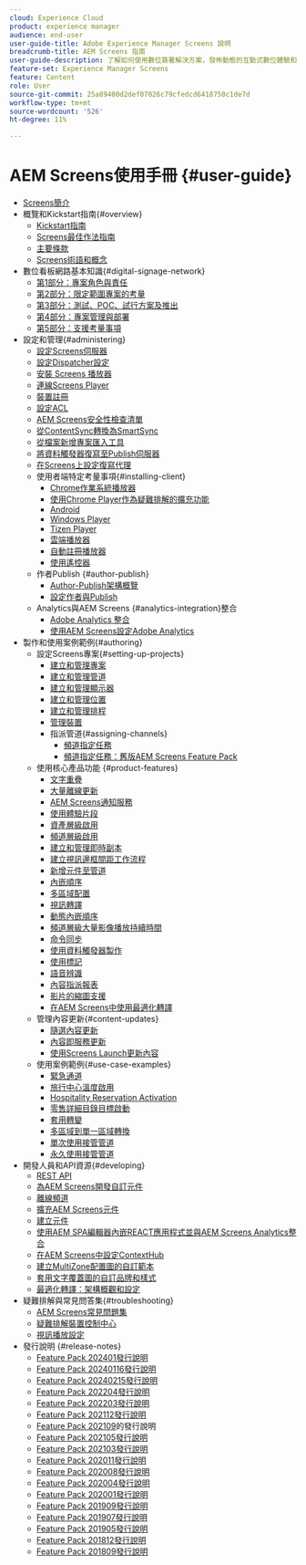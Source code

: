 ```yaml
---
cloud: Experience Cloud
product: experience manager
audience: end-user
user-guide-title: Adobe Experience Manager Screens 說明
breadcrumb-title: AEM Screens 指南
user-guide-description: 了解如何使用數位簽署解決方案，發佈動態的互動式數位體驗和互動。
feature-set: Experience Manager Screens
feature: Content
role: User
source-git-commit: 25a89400d2def07026c79cfedcd6418750c1de7d
workflow-type: tm+mt
source-wordcount: '526'
ht-degree: 11%

---
```



# AEM Screens使用手冊 {#user-guide}

+ [Screens簡介](aem-screens-introduction.md)
+ 概覽和Kickstart指南{#overview}
   + [Kickstart指南](kickstart-for-aem-screens.md)
   + [Screens最佳作法指南](https://experienceleague.adobe.com/zh-hant/docs/experience-manager-screens/using/about-guide)
   + [主要條款](screens-glossary.md)
   + [Screens術語和概念](screens-concepts-feature-video-understand.md)
+ 數位看板網路基本知識{#digital-signage-network}
   + [第1部分：專案角色與責任](project-roles-responsibilities.md)
   + [第2部分：限定範圍專案的考量](project-considerations.md)
   + [第3部分：測試、POC、試行方案及推出](testing-pocs-pilots-rollouts.md)
   + [第4部分：專案管理與部署](project-management-and-deployment.md)
   + [第5部分：支援考量事項](support-considerations.md)
+ 設定和管理{#administering}
   + [設定Screens伺服器](configuring-screens-introduction.md)
   + [設定Dispatcher設定](dispatcher-configurations-aem-screens.md)
   + [安裝 Screens 播放器](installing-screens-player.md)
   + [連線Screens Player](working-with-screens-player.md)
   + [裝置註冊](device-registration.md)
   + [設定ACL](setting-up-acls.md)
   + [AEM Screens安全性檢查清單](security-checklist.md)
   + [從ContentSync轉換為SmartSync](smartsync.md)
   + [從檔案新增專案匯入工具](project-importer.md)
   + [將資料觸發器復寫至Publish伺服器](replicating-data-triggers.md)
   + [在Screens上設定復寫代理](configure-screens-replication.md)
   + 使用者端特定考量事項{#installing-client}
      + [Chrome作業系統播放器](implementing-chrome-os-player.md)
      + [使用Chrome Player作為疑難排解的擴充功能](using-chrome-player-as-an-extension.md)
      + [Android](implementing-android-player.md)
      + [Windows Player](implementing-windows-player.md)
      + [Tizen Player](tizen-player.md)
      + [雲端播放器](implementing-cloud-player.md)
      + [自動註冊播放器](auto-registration-players.md)
      + [使用遙控器](implementing-remote-control.md)
   + 作者Publish {#author-publish}
      + [Author-Publish架構概覽](author-publish-architecture-overview.md)
      + [設定作者與Publish](author-and-publish.md)
   + Analytics與AEM Screens {#analytics-integration}整合
      + [Adobe Analytics 整合](adobe-analytics-integration-aem-screens.md)
      + [使用AEM Screens設定Adobe Analytics](configuring-adobe-analytics-aem-screens.md)
+ 製作和使用案例範例{#authoring}
   + 設定Screens專案{#setting-up-projects}
      + [建立和管理專案](creating-a-screens-project.md)
      + [建立和管理管道](managing-channels.md)
      + [建立和管理顯示器](managing-displays.md)
      + [建立和管理位置](managing-locations.md)
      + [建立和管理排程](managing-schedules.md)
      + [管理裝置](managing-devices.md)
      + 指派管道{#assigning-channels}
         + [頻道指定任務](channel-assignment-latest-fp.md)
         + [頻道指定任務：舊版AEM Screens Feature Pack](channel-assignment.md)
   + 使用核心產品功能 {#product-features}
      + [文字重疊](text-overlay.md)
      + [大量離線更新](bulk-offline-update.md)
      + [AEM Screens通知服務](screens-notifications-service.md)
      + [使用體驗片段](experience-fragments-in-screens.md)
      + [資產層級啟用](asset-level-scheduling.md)
      + [頻道層級啟用](channel-level-activation.md)
      + [建立和管理即時副本](managing-livecopy.md)
      + [建立視訊邊框間距工作流程](creating-a-video-padding-workflow.md)
      + [新增元件至管道](adding-components-to-a-channel.md)
      + [內嵌順序](embedded-sequences.md)
      + [多區域配置](multi-zone-layout-aem-screens.md)
      + [視訊轉譯](generating-renditions.md)
      + [動態內嵌順序](dynamic-embedded-sequences.md)
      + [頻道層級大量影像播放持續時間](channel-level-image-playback.md)
      + [命令同步](using-command-sync.md)
      + [使用資料觸發器製作](authoring-data-triggers.md)
      + [使用標記](tagging.md)
      + [語音辨識](voice-recognition.md)
      + [內容指派報表](content-assignment-report.md)
      + [影片的縮圖支援](thumbnail-support.md)
      + [在AEM Screens中使用最適化轉譯](using-adaptive-renditions.md)
   + 管理內容更新{#content-updates}
      + [隨選內容更新](on-demand-content.md)
      + [內容即服務更新](content-update-as-a-service.md)
      + [使用Screens Launch更新內容](launches.md)
   + 使用案例範例{#use-case-examples}
      + [緊急通道](emergency-channel.md)
      + [旅行中心溫度啟用](local-temperature-activation.md)
      + [Hospitality Reservation Activation](hospitality-reservation-activation.md)
      + [零售詳細目錄目標啟動](retail-inventory-activation.md)
      + [套用轉變](applying-transitions.md)
      + [多區域到單一區域轉換](multizone-to-singlezone.md)
      + [單次使用接管管道](single-use-takeover-channel.md)
      + [永久使用接管管道](perpetual-takeover-channel.md)
+ 開發人員和API資源{#developing}
   + [REST API](rest-api.md)
   + [為AEM Screens開發自訂元件](developing-custom-component-tutorial-develop.md)
   + [離線頻道](offline-channels.md)
   + [擴充AEM Screens元件](extending-component-tutorial-develop.md)
   + [建立元件](creating-components.md)
   + [使用AEM SPA編輯器內嵌REACT應用程式並與AEM Screens Analytics整合](embedding-react-app.md)
   + [在AEM Screens中設定ContextHub](configuring-context-hub.md)
   + [建立MultiZone配置圖的自訂範本](creating-custom-templates-multizone-layouts.md)
   + [套用文字覆蓋圖的自訂品牌和樣式](custom-branding-text-overlays.md)
   + [最適化轉譯：架構概觀和設定](/help/user-guide/adaptive-renditions.md)
+ 疑難排解與常見問答集{#troubleshooting}
   + [AEM Screens常見問題集](aem-screens-faqs.md)
   + [疑難排解裝置控制中心](monitoring-screens.md)
   + [視訊播放設定](troubleshoot-videos.md)
+ 發行說明 {#release-notes}
   + [Feature Pack 202401發行說明](release-notes-fp-202401.md)
   + [Feature Pack 20240116發行說明](release-notes-fp-20240116.md)
   + [Feature Pack 20240215發行說明](release-notes-fp-20240215.md)
   + [Feature Pack 202204發行說明](release-notes-fp-202204.md)
   + [Feature Pack 202203發行說明](release-notes-fp-202203.md)
   + [Feature Pack 202112發行說明](release-notes-fp-202112.md)
   + [Feature Pack 202109](release-notes-fp-202109.md)的發行說明
   + [Feature Pack 202105發行說明](release-notes-fp-202105.md)
   + [Feature Pack 202103發行說明](release-notes-fp-202103.md)
   + [Feature Pack 202011發行說明](release-notes-fp-202011.md)
   + [Feature Pack 202008發行說明](release-notes-fp-202008.md)
   + [Feature Pack 202004發行說明](release-notes-fp-202004.md)
   + [Feature Pack 202001發行說明](release-notes-fp-202001.md)
   + [Feature Pack 201909發行說明](release-notes-fp-201909.md)
   + [Feature Pack 201907發行說明](release-notes-fp-201907.md)
   + [Feature Pack 201905發行說明](screens-release-notes-fp-201905.md)
   + [Feature Pack 201812發行說明](release-notes-fp-201812.md)
   + [Feature Pack 201809發行說明](screens-release-notes.md)

